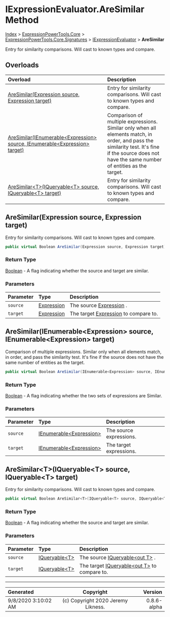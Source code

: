 ﻿# IExpressionEvaluator.AreSimilar Method

[Index](../index.md) > [ExpressionPowerTools.Core](ExpressionPowerTools.Core.a.md) > [ExpressionPowerTools.Core.Signatures](ExpressionPowerTools.Core.Signatures.n.md) > [IExpressionEvaluator](ExpressionPowerTools.Core.Signatures.IExpressionEvaluator.i.md) > **AreSimilar**

Entry for similarity comparisons. Will cast to
            known types and compare.

## Overloads

| Overload | Description |
| :-- | :-- |
| [AreSimilar(Expression source, Expression target)](#aresimilarexpression-source-expression-target) | Entry for similarity comparisons. Will cast to            known types and compare. |
| [AreSimilar(IEnumerable&lt;Expression> source, IEnumerable&lt;Expression> target)](#aresimilarienumerableexpression-source-ienumerableexpression-target) | Comparison of multiple expressions. Similar            only when all elements match, in order, and            pass the similarity test. It's fine if the            source does not have the same number of entities            as the target. |
| [AreSimilar&lt;T>(IQueryable&lt;T> source, IQueryable&lt;T> target)](#aresimilartiqueryablet-source-iqueryablet-target) | Entry for similarity comparisons. Will cast to            known types and compare. |
## AreSimilar(Expression source, Expression target)

Entry for similarity comparisons. Will cast to
            known types and compare.

```csharp
public virtual Boolean AreSimilar(Expression source, Expression target)
```

### Return Type

 [Boolean](https://docs.microsoft.com/dotnet/api/system.boolean)  - A flag indicating whether the source and target are similar.

### Parameters

| Parameter | Type | Description |
| :-- | :-- | :-- |
| `source` | [Expression](https://docs.microsoft.com/dotnet/api/system.linq.expressions.expression) | The source [Expression](https://docs.microsoft.com/dotnet/api/system.linq.expressions.expression) . |
| `target` | [Expression](https://docs.microsoft.com/dotnet/api/system.linq.expressions.expression) | The target [Expression](https://docs.microsoft.com/dotnet/api/system.linq.expressions.expression) to compare to. |


## AreSimilar(IEnumerable&lt;Expression> source, IEnumerable&lt;Expression> target)

Comparison of multiple expressions. Similar
            only when all elements match, in order, and
            pass the similarity test. It's fine if the
            source does not have the same number of entities
            as the target.

```csharp
public virtual Boolean AreSimilar(IEnumerable<Expression> source, IEnumerable<Expression> target)
```

### Return Type

 [Boolean](https://docs.microsoft.com/dotnet/api/system.boolean)  - A flag indicating whether the two sets of
            expressions are Similar.

### Parameters

| Parameter | Type | Description |
| :-- | :-- | :-- |
| `source` | [IEnumerable&lt;Expression>](https://docs.microsoft.com/dotnet/api/system.collections.generic.ienumerable-1) | The source expressions. |
| `target` | [IEnumerable&lt;Expression>](https://docs.microsoft.com/dotnet/api/system.collections.generic.ienumerable-1) | The target expressions. |


## AreSimilar&lt;T>(IQueryable&lt;T> source, IQueryable&lt;T> target)

Entry for similarity comparisons. Will cast to
            known types and compare.

```csharp
public virtual Boolean AreSimilar<T>(IQueryable<T> source, IQueryable<T> target)
```

### Return Type

 [Boolean](https://docs.microsoft.com/dotnet/api/system.boolean)  - A flag indicating whether the source and target are similar.

### Parameters

| Parameter | Type | Description |
| :-- | :-- | :-- |
| `source` | [IQueryable&lt;T>](https://docs.microsoft.com/dotnet/api/system.linq.iqueryable-1) | The source [IQueryable&lt;out T>](https://docs.microsoft.com/dotnet/api/system.linq.iqueryable-1) . |
| `target` | [IQueryable&lt;T>](https://docs.microsoft.com/dotnet/api/system.linq.iqueryable-1) | The target [IQueryable&lt;out T>](https://docs.microsoft.com/dotnet/api/system.linq.iqueryable-1) to compare to. |



---

| Generated | Copyright | Version |
| :-- | :-: | --: |
| 9/8/2020 3:10:02 AM | (c) Copyright 2020 Jeremy Likness. | 0.8.6-alpha |

